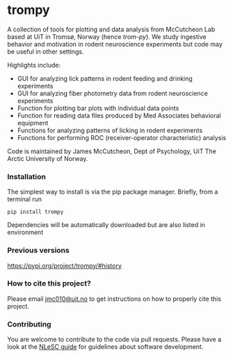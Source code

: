 # trompy

A collection of tools for plotting and data analysis from McCutcheon Lab based at UiT in Tromsø, Norway (hence *trom-py*). We study ingestive behavior and motivation in rodent neuroscience experiments but code may be useful in other settings.
 
Highlights include:
 - GUI for analyzing lick patterns in rodent feeding and drinking experiments
 - GUI for analyzing fiber photometry data from rodent neuroscience experiments
 - Function for plotting bar plots with individual data points
 - Function for reading data files produced by Med Associates behavioral equipment
 - Functions for analyzing patterns of licking in rodent experiments
 - Functions for performing ROC (receiver-operator characteristic) analysis
 
Code is maintained by James McCutcheon, Dept of Psychology, UiT The Arctic University of Norway.

### Installation
The simplest way to install is via the pip package manager. Briefly, from a terminal run

    pip install trompy
 
Dependencies will be automatically downloaded but are also listed in environment
 
### Previous versions

https://pypi.org/project/trompy/#history

### How to cite this project?

Please email jmc010@uit.no to get instructions on how to properly cite this project.

### Contributing

You are welcome to contribute to the code via pull requests.  Please have a
look at the [NLeSC
guide](https://nlesc.gitbooks.io/guide/content/software/software_overview.html)
for guidelines about software development.
